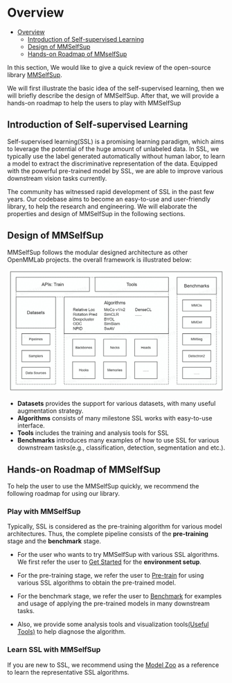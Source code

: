 # Overview

- [Overview](#overview)
  - [Introduction of Self-supervised Learning](#introduction-of-self-supervised-learning)
  - [Design of MMSelfSup](#design-of-mmselfsup)
  - [Hands-on Roadmap of MMselfSup](#hands-on-roadmap-of-mmselfsup)

In this section, We would like to give a quick review of the open-source library [MMSelfSup](https://github.com/open-mmlab/mmselfsup).

We will first illustrate the basic idea of the self-supervised learning, then we will briefly describe the design of MMSelfSup. After that, we will provide a hands-on roadmap to help the users to play with MMSelfSup

## Introduction of Self-supervised Learning

Self-supervised learning(SSL) is a promising learning paradigm, which aims to leverage the potential of the huge amount of unlabeled data. In SSL, we typically use the label generated automatically without human labor, to learn a model to extract the discriminative representation of the data. Equipped with the powerful pre-trained model by SSL, we are able to improve various downstream vision tasks currently.

The community has witnessed rapid development of SSL in the past few years. Our codebase aims to become an easy-to-use and user-friendly library, to help the research and engineering. We will elaborate the properties and design of MMSelfSup in the following sections.

## Design of MMSelfSup

MMSelfSup follows the modular designed architecture as other OpenMMLab projects. the overall framework is illustrated below:

<div align="center">
  <img src="../../resources/mmselfsup_arch_uml.jpg" width="500"/>
</div>

- **Datasets** provides the support for various datasets, with many useful augmentation strategy.
- **Algorithms** consists of many milestone SSL works with easy-to-use interface.
- **Tools** includes the training and analysis tools for SSL
- **Benchmarks** introduces many examples of how to use SSL for various downstream tasks(e.g., classification, detection, segmentation and etc.).

## Hands-on Roadmap of MMSelfSup

To help the user to use the MMSelfSup quickly, we recommend the following roadmap for using our library.

### Play with MMSelfSup

Typically, SSL is considered as the pre-training algorithm for various model architectures. Thus, the complete pipeline consists of the **pre-training** stage and the **benchmark** stage.

- For the user who wants to try MMSelfSup with various SSL algorithms. We first refer the user to [Get Started](<>) for the **environment setup**.

- For the pre-training stage, we refer the user to [Pre-train](https://mmselfsup.readthedocs.io/en/dev-1.x/user_guides/#pretrain) for using various SSL algorithms to obtain the pre-trained model.

- For the benchmark stage, we refer the user to [Benchmark](https://mmselfsup.readthedocs.io/en/dev-1.x/user_guides/#downstream-tasks) for examples and usage of applying the pre-trained models in many downstream tasks.

- Also, we provide some analysis tools and visualization tools[(Useful Tools)](https://mmselfsup.readthedocs.io/en/dev-1.x/user_guides/#downstream-tasks) to help  diagnose the algorithm.

### Learn SSL with MMSelfSup

If you are new to SSL, we recommend using the [Model Zoo](https://mmselfsup.readthedocs.io/en/dev-1.x/model_zoo.html) as a reference to learn the representative SSL algorithms.
